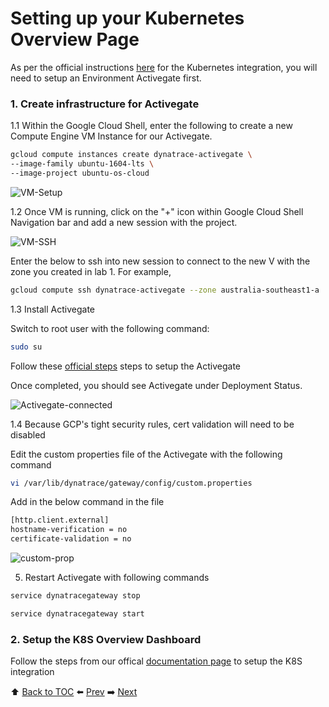 # Setting up your Kubernetes Overview Page

As per the official instructions [here](https://www.dynatrace.com/support/help/technology-support/cloud-platforms/kubernetes/installation-and-operation/further-integrations/connect-your-kubernetes-clusters-to-dynatrace/) for the Kubernetes integration, you will need to setup an Environment Activegate first.

### 1. Create infrastructure for Activegate

1.1 Within the Google Cloud Shell, enter the following to create a new Compute Engine VM Instance for our Activegate. 

``` bash
gcloud compute instances create dynatrace-activegate \
--image-family ubuntu-1604-lts \
--image-project ubuntu-os-cloud	
```
![VM-Setup](https://github.com/Nodnarboen/HOT-k8s/blob/master/assets/Picture8.png)

1.2 Once VM is running, click on the "+" icon within Google Cloud Shell Navigation bar and add a new session with the project. 

![VM-SSH](https://github.com/Nodnarboen/HOT-k8s/blob/master/assets/Picture9.png)

Enter the below to ssh into new session to connect to the new V with the zone you created in lab 1. For example,

``` bash
gcloud compute ssh dynatrace-activegate --zone australia-southeast1-a
```

1.3 Install Activegate

Switch to root user with the following command:

```bash
sudo su
```

Follow these [official steps](https://www.dynatrace.com/support/help/setup-and-configuration/activegate/installation/install-an-environment-activegate/#expand-103if-youre-on-an-ubuntu-server) steps to setup the Activegate

Once completed, you should see Activegate under Deployment Status.

![Activegate-connected](https://github.com/Nodnarboen/HOT-k8s/blob/master/assets/Picture9.1.png)

1.4 Because GCP's tight security rules, cert validation will need to be disabled

Edit the custom properties file of the Activegate with the following command

``` bash
vi /var/lib/dynatrace/gateway/config/custom.properties
```
Add in the below command in the file

``` bash
[http.client.external]
hostname-verification = no
certificate-validation = no
```

![custom-prop](https://github.com/Nodnarboen/HOT-k8s/blob/master/assets/Picture10.png)


5. Restart Activegate with following commands

``` bash
service dynatracegateway stop 

service dynatracegateway start
```

### 2. Setup the K8S Overview Dashboard

Follow the steps from our offical [documentation page](https://www.dynatrace.com/support/help/technology-support/cloud-platforms/kubernetes/installation-and-operation/further-integrations/connect-your-kubernetes-clusters-to-dynatrace/) to setup the K8S integration

:arrow_up: [Back to TOC](/README.md) :arrow_left: [Prev](../lab2/README.md)   :arrow_right: [Next](../lab4/README.md)  
